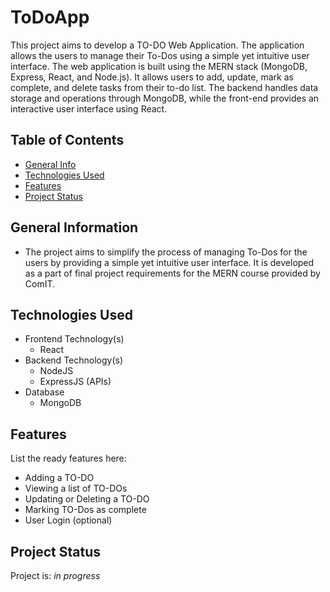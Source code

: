 # ToDoApp
This project aims to develop a TO-DO Web Application. The application allows the users to manage their To-Dos using a simple yet intuitive user interface. The web application is built using the MERN stack (MongoDB, Express, React, and Node.js). It allows users to add, update, mark as complete, and delete tasks from their to-do list. The backend handles data storage and operations through MongoDB, while the front-end provides an interactive user interface using React.

## Table of Contents

- [General Info](#general-information)
- [Technologies Used](#technologies-used)
- [Features](#features)
- [Project Status](#project-status)
<!-- * [License](#license) -->

## General Information

- The project aims to simplify the process of managing To-Dos for the users by providing a simple yet intuitive user interface. It is developed as a part of final project requirements for the MERN course provided by ComIT.
<!-- You don't have to answer all the questions - just the ones relevant to your project. -->

## Technologies Used

- Frontend Technology(s)
  - React
- Backend Technology(s)
  - NodeJS
  - ExpressJS (APIs)
- Database
  - MongoDB 

## Features

List the ready features here:

- Adding a TO-DO
- Viewing a list of TO-DOs
- Updating or Deleting a TO-DO
- Marking TO-Dos as complete
- User Login (optional)


## Project Status

Project is: _in progress_


<!-- Optional -->
<!-- ## License -->
<!-- This project is open source and available under the [... License](). -->

<!-- You don't have to include all sections - just the one's relevant to your project -->
